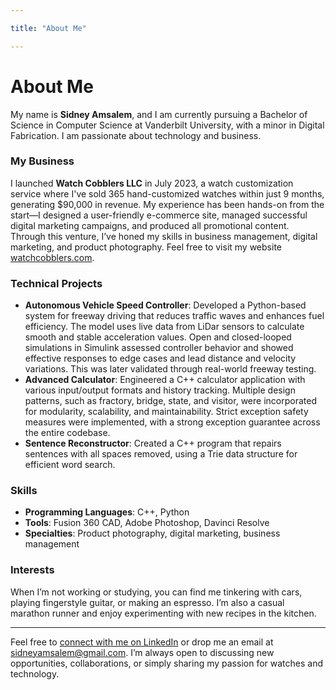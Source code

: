 ```yaml
---

title: "About Me"

---
```

<!-- 
## Education

David prides himself on his diverse skill set. His most prominent fields of expertise are additive manufacturing (i.e., 3D printing) and biotechnology. 

* University of Virginia
  * BS Mathematics
  * BS Biomedical Engineering
* Vanderbilt University
  * PhD Biomedical Engineering

## Technical Skills

David can operate a number of different computer controlled (CNC) fabrication tools to turn 3D models into real-life parts. David has experience with the following additive manufacturing technologies:

* Fused Filament Fabrication (FFF)
* Stereolithography (SLA)
* Selective Laser Sintering (SLS)
* 3D Inkjet Printing
* Bioplotting

## Press 

The new Digital Fabrication Minor was covered in the [Vanderbilt Hustler](https://vanderbilthustler.com/2022/11/09/digital-fabrication-minor-introduced-for-2022-23-academic-year/).

<img src="/assets/img/David_Headshot_web2.jpg" alt="David Florian" style="width:200px;"/> -->

# About Me

My name is **Sidney Amsalem**, and I am currently pursuing a Bachelor of Science in Computer Science at Vanderbilt University, with a minor in Digital Fabrication. I am passionate about technology and business.

### My Business

I launched **Watch Cobblers LLC** in July 2023, a watch customization service where I've sold 365 hand-customized watches within just 9 months, generating $90,000 in revenue. My experience has been hands-on from the start—I designed a user-friendly e-commerce site, managed successful digital marketing campaigns, and produced all promotional content. Through this venture, I’ve honed my skills in business management, digital marketing, and product photography. Feel free to visit my website [watchcobblers.com](https://watchcobblers.com).

### Technical Projects

- **Autonomous Vehicle Speed Controller**: Developed a Python-based system for freeway driving that reduces traffic waves and enhances fuel efficiency. The model uses live data from LiDar sensors to calculate smooth and stable acceleration values. Open and closed-looped simulations in Simulink assessed controller behavior and showed effective responses to edge cases and lead distance and velocity variations. This was later validated through real-world freeway testing.
- **Advanced Calculator**: Engineered a C++ calculator application with various input/output formats and history tracking. Multiple design patterns, such as fractory, bridge, state, and visitor, were incorporated for modularity, scalability, and maintainability. Strict exception safety measures were implemented, with a strong exception guarantee across the entire codebase.
- **Sentence Reconstructor**: Created a C++ program that repairs sentences with all spaces removed, using a Trie data structure for efficient word search.

### Skills

- **Programming Languages**: C++, Python
- **Tools**: Fusion 360 CAD, Adobe Photoshop, Davinci Resolve
- **Specialties**: Product photography, digital marketing, business management

### Interests

When I’m not working or studying, you can find me tinkering with cars, playing fingerstyle guitar, or making an espresso. I’m also a casual marathon runner and enjoy experimenting with new recipes in the kitchen.

---

Feel free to [connect with me on LinkedIn](https://www.linkedin.com/in/sidney-amsalem) or drop me an email at sidneyamsalem@gmail.com. I’m always open to discussing new opportunities, collaborations, or simply sharing my passion for watches and technology.

